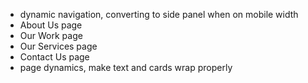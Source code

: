 - dynamic navigation, converting to side panel when on mobile width
- About Us page
- Our Work page
- Our Services page
- Contact Us page
- page dynamics, make text and cards wrap properly

